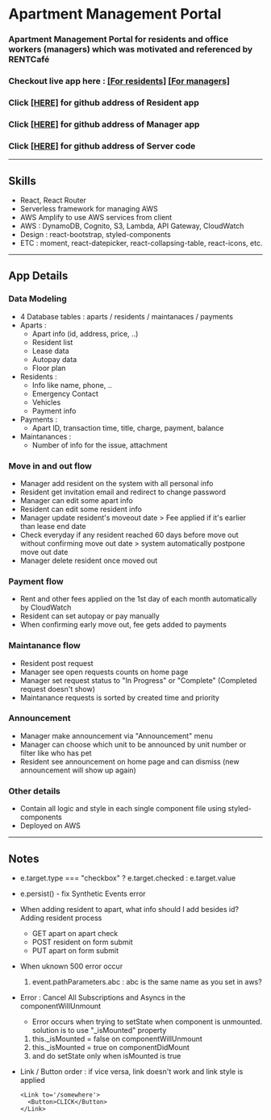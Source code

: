 # Apartment Management Portal
### Apartment Management Portal for residents and office workers (managers) which was motivated and referenced by RENTCafé
### Checkout live app here : [[For residents]](http://apt-client-resident.s3-website.us-east-2.amazonaws.com) [[For managers]](http://apt-client-manager2.s3-website.us-east-2.amazonaws.com)
### Click [[HERE]](https://github.com/sdymj84/apt-client) for github address of Resident app
### Click [[HERE]](https://github.com/sdymj84/apt-client-manager) for github address of Manager app
### Click [[HERE]](https://github.com/sdymj84/apt-api) for github address of Server code
---

## Skills
- React, React Router
- Serverless framework for managing AWS
- AWS Amplify to use AWS services from client
- AWS : DynamoDB, Cognito, S3, Lambda, API Gateway, CloudWatch
- Design : react-bootstrap, styled-components
- ETC : moment, react-datepicker, react-collapsing-table, react-icons, etc.
---

## App Details
### Data Modeling
- 4 Database tables : aparts / residents / maintanaces / payments
- Aparts :
    - Apart info (id, address, price, ..)
    - Resident list
    - Lease data
    - Autopay data
    - Floor plan
- Residents :
    - Info like name, phone, ..
    - Emergency Contact
    - Vehicles
    - Payment info
- Payments :
    - Apart ID, transaction time, title, charge, payment, balance
- Maintanances :
    - Number of info for the issue, attachment

### Move in and out flow
- Manager add resident on the system with all personal info
- Resident get invitation email and redirect to change password
- Manager can edit some apart info
- Resident can edit some resident info
- Manager update resident's moveout date > Fee applied if it's earlier than lease end date
- Check everyday if any resident reached 60 days before move out without confirming move out date > system automatically postpone move out date
- Manager delete resident once moved out

### Payment flow
- Rent and other fees applied on the 1st day of each month automatically by CloudWatch
- Resident can set autopay or pay manually
- When confirming early move out, fee gets added to payments

### Maintanance flow
- Resident post request
- Manager see open requests counts on home page
- Manager set request status to "In Progress" or "Complete" (Completed request doesn't show)
- Maintanance requests is sorted by created time and priority

### Announcement
- Manager make announcement via "Announcement" menu
- Manager can choose which unit to be announced by unit number or filter like who has pet
- Resident see announcement on home page and can dismiss (new announcement will show up again)

### Other details
- Contain all logic and style in each single component file using styled-components
- Deployed on AWS
---

## Notes
- e.target.type === "checkbox" ? e.target.checked : e.target.value
- e.persist() - fix Synthetic Events error

- When adding resident to apart, what info should I add besides id?
  Adding resident process
    - GET apart on apart check
    - POST resident on form submit
    - PUT apart on form submit
- When uknown 500 error occur
  1. event.pathParameters.abc : abc is the same name as you set in aws?


- Error : Cancel All Subscriptions and Asyncs in the componentWillUnmount
    - Error occurs when trying to setState when component is unmounted. solution is to use "_isMounted" property
    1. this._isMounted = false on componentWillUnmount
    2. this._isMounted = true on componentDidMount
    3. and do setState only when isMounted is true

- Link / Button order : if vice versa, link doesn't work and link style is applied
  ```
  <Link to='/somewhere'>
    <Button>CLICK</Button>
  </Link>
  ```
